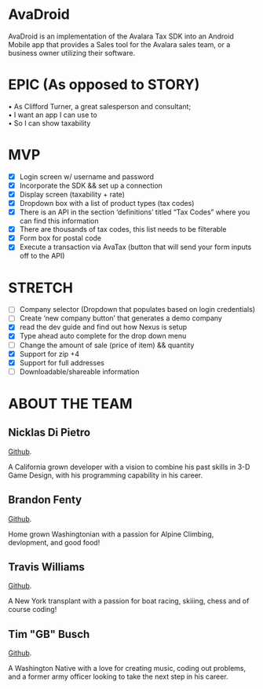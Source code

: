 # AvaDroid

AvaDroid is an implementation of the Avalara Tax SDK into an Android Mobile app that provides a Sales tool for the Avalara sales team, or a business owner utilizing their software.

  # EPIC (As opposed to STORY)
  •    As Clifford Turner, a great salesperson and consultant;  
  •    I want an app I can use to  
  •    So I can show taxability 

   # MVP
  - [x]  Login screen w/ username and password  
  - [x] Incorporate the SDK && set up a connection  
  - [x] Display screen (taxability + rate)  
  - [x] Dropdown box with a list of product types (tax codes)   
  - [x] There is an API in the section ‘definitions’ titled “Tax Codes” where you can find this information  
  - [x] There are thousands of tax codes, this list needs to be filterable   
  - [x] Form box for postal code  
  - [x] Execute a transaction via AvaTax (button that will send your form inputs off to the API)    

  # STRETCH
  - [ ]  Company selector (Dropdown that populates based on login credentials)  
  - [ ]  Create ‘new company button’ that generates a demo company  
  - [x]  read the dev guide and find out how Nexus is setup  
  - [x]  Type ahead auto complete for the drop down menu  
  - [ ]  Change the amount of sale (price of item) && quantity  
  - [x]  Support for zip +4  
  - [x]  Support for full addresses  
  - [ ]  Downloadable/shareable information  
  
  # ABOUT THE TEAM
  
  ## Nicklas Di Pietro
  <p><a href="https://github.com/Seiyaroo">Github</a>.</p>
  A California grown developer with a vision to combine his past skills in 3-D Game Design, with his programming capability in his career.
  
   ## Brandon Fenty
  <p><a href="https://github.com/brandon-fenty">Github</a>.</p>
  Home grown Washingtonian with a passion for Alpine Climbing, devlopment, and good food! 
  
   ## Travis Williams
  <p><a href="https://github.com/thetravisw">Github</a>.</p>
  A New York transplant with a passion for boat racing, skiiing, chess and of course coding!
  
   ## Tim "GB" Busch
  <p><a href="https://github.com/GoldBeardSea">Github</a>.</p>
  A Washington Native with a love for creating music, coding out problems, and a former army officer looking to take the next step in his career.
  
  
